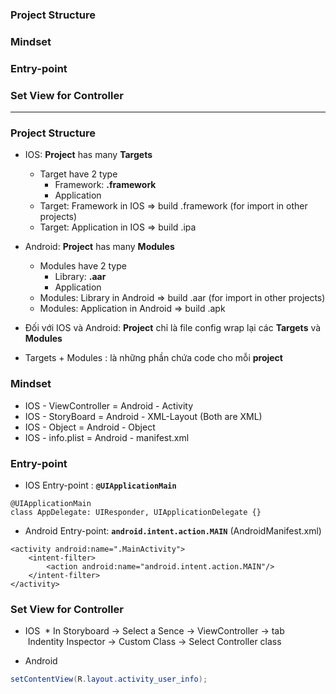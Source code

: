 ### Project Structure
### Mindset
### Entry-point
### Set View for Controller


--------------------------

### Project Structure
* IOS: **Project** has many **Targets**
  * Target have 2 type
    * Framework: **.framework**
    * Application
  * Target: Framework in IOS => build .framework (for import in other projects)
  * Target: Application in IOS => build .ipa

* Android: **Project** has many **Modules**
  *  Modules have 2 type
     * Library: **.aar**
     * Application
  *  Modules: Library in Android => build .aar (for import in other projects)
  *  Modules: Application in Android => build .apk

* Đối với IOS và Android: **Project** chỉ là file config wrap lại các **Targets** và **Modules**
* Targets + Modules : là những phần chứa code cho mỗi **project**

### Mindset

* IOS - ViewController = Android - Activity
* IOS - StoryBoard = Android - XML-Layout (Both are XML)
* IOS - Object = Android - Object
* IOS - info.plist = Android - manifest.xml

### Entry-point

* IOS Entry-point : **`@UIApplicationMain`**

```
@UIApplicationMain
class AppDelegate: UIResponder, UIApplicationDelegate {}
```
* Android Entry-point: **`android.intent.action.MAIN`** (AndroidManifest.xml)

```
<activity android:name=".MainActivity">
    <intent-filter>
        <action android:name="android.intent.action.MAIN"/>
    </intent-filter>
</activity>
```
### Set View for Controller

* IOS
  * In Storyboard -> Select a Sence -> ViewController -> tab  Indentity Inspector -> Custom Class -> Select Controller class

* Android

```java
setContentView(R.layout.activity_user_info);
```


























